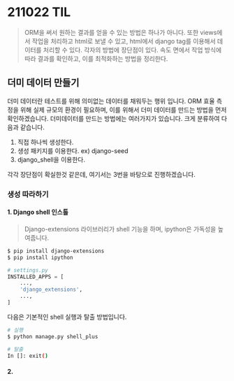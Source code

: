 # 211022 TIL

> ORM을 써서 원하는 결과를 얻을 수 있는 방법은 하나가 아니다. 또한 views에서 작업을 처리하고 html로 보낼 수 있고, html에서 django tag를 이용해서 데이터를 처리할 수 있다. 각자의 방법에 장단점이 있다. 속도 면에서 작업 방식에 따라 결과를 확인하고, 이를 최적화하는 방법을 정리한다.



## 더미 데이터 만들기

더미 데이터란 테스트를 위해 의미없는 데이터를 채워두는 행위 입니다. ORM 효율 측정을 위해 실제 규모의 환경이 필요하며, 이를 위해서 더미 데이터를 만드는 방법을 먼저 확인하겠습니다. 더미데이터를 만드는 방법에는 여러가지가 있습니다. 크게 분류하여 다음과 같습니다.

1. 직접 하나씩 생성한다.
2. 생성 패키지를 이용한다. ex) django-seed
3. django_shell을 이용한다.

각각 장단점이 확실한것 같은데, 여기서는 3번을 바탕으로 진행하겠습니다.

### 

### 생성 따라하기

#### 1. Django shell 인스톨

> Django-extensions 라이브러리가 shell 기능을 하며, ipython은 가독성을 높여줍니다.

```bash
$ pip install django-extensions
$ pip install ipython
```

```python
# settings.py
INSTALLED_APPS = [
    ...,
    'django_extensions',
    ...,
]
```



다음은 기본적인 shell 실행과 탈출 방법입니다.

```bash
# 실행
$ python manage.py shell_plus

# 탈출
In []: exit()
```



#### 2. 

